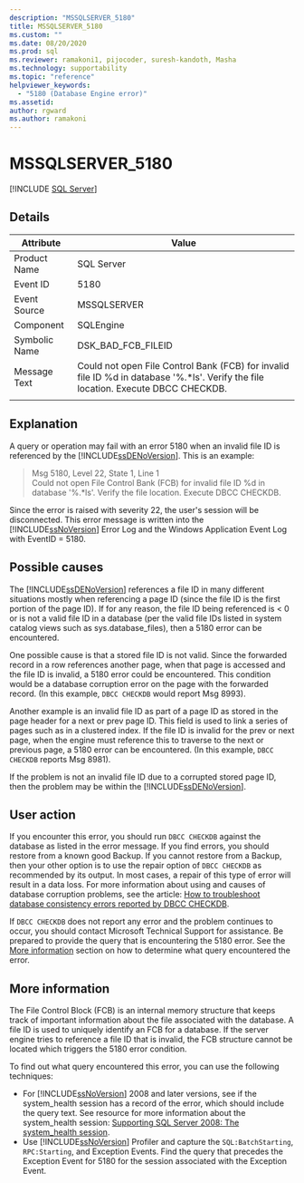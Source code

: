 ```yaml
---
description: "MSSQLSERVER_5180"
title: MSSQLSERVER_5180
ms.custom: ""
ms.date: 08/20/2020
ms.prod: sql
ms.reviewer: ramakoni1, pijocoder, suresh-kandoth, Masha
ms.technology: supportability
ms.topic: "reference"
helpviewer_keywords: 
  - "5180 (Database Engine error)"
ms.assetid: 
author: rgward
ms.author: ramakoni
---
```

# MSSQLSERVER_5180
 [!INCLUDE [SQL Server](../../includes/applies-to-version/sqlserver.md)]

## Details

|Attribute|Value|
|---|---|
|Product Name|SQL Server|
|Event ID|5180|
|Event Source|MSSQLSERVER|
|Component|SQLEngine|
|Symbolic Name|DSK_BAD_FCB_FILEID|
|Message Text|Could not open File Control Bank (FCB) for invalid file ID %d in database '%.*ls'. Verify the file location. Execute DBCC CHECKDB.|
||

## Explanation

A query or operation may fail with an error 5180 when an invalid file ID is referenced by the [!INCLUDE[ssDENoVersion](../../includes/ssdenoversion-md.md)]. This is an example:

> Msg 5180, Level 22, State 1, Line 1  
Could not open File Control Bank (FCB) for invalid file ID %d in database '%.*ls'. Verify the file location. Execute DBCC CHECKDB.

Since the error is raised with severity 22, the user's session will be disconnected. This error message is written into the [!INCLUDE[ssNoVersion](../../includes/ssnoversion-md.md)] Error Log and the Windows Application Event Log with EventID = 5180.

## Possible causes

The [!INCLUDE[ssDENoVersion](../../includes/ssdenoversion-md.md)] references a file ID in many different situations mostly when referencing a page ID (since the file ID is the first portion of the page ID). If for any reason, the file ID being referenced is < 0 or is not a valid file ID in a database (per the valid file IDs listed in system catalog views such as sys.database_files), then a 5180 error can be encountered.

One possible cause is that a stored file ID is not valid. Since the forwarded record in a row references another page, when that page is accessed and the file ID is invalid, a 5180 error could be encountered. This condition would be a database corruption error on the page with the forwarded record. (In this example, `DBCC CHECKDB` would report Msg 8993).

Another example is an invalid file ID as part of a page ID as stored in the page header for a next or prev page ID. This field is used to link a series of pages such as in a clustered index. If the file ID is invalid for the prev or next page, when the engine must reference this to traverse to the next or previous page, a 5180 error can be encountered. (In this example, `DBCC CHECKDB` reports Msg 8981).

If the problem is not an invalid file ID due to a corrupted stored page ID, then the problem may be within the [!INCLUDE[ssDENoVersion](../../includes/ssdenoversion-md.md)].

## User action

If you encounter this error, you should run `DBCC CHECKDB` against the database as listed in the error message. If you find errors, you should restore from a known good Backup. If you cannot restore from a Backup, then your other option is to use the repair option of `DBCC CHECKDB` as recommended by its output. In most cases, a repair of this type of error will result in a data loss. For more information about using  and causes of database corruption problems, see the article: [How to troubleshoot database consistency errors reported by DBCC CHECKDB](https://support.microsoft.com/kb/2015748).

If `DBCC CHECKDB` does not report any error and the problem continues to occur, you should contact Microsoft Technical Support for assistance. Be prepared to provide the query that is encountering the 5180 error. See the [More information](#more-information) section on how to determine what query encountered the error.

## More information

The File Control Block (FCB) is an internal memory structure that keeps track of important information about the file associated with the database. A file ID is used to uniquely identify an FCB for a database. If the server engine tries to reference a file ID that is invalid, the FCB structure cannot be located which triggers the 5180 error condition.

To find out what query encountered this error, you can use the following techniques:

- For [!INCLUDE[ssNoVersion](../../includes/ssnoversion-md.md)] 2008 and later versions, see if the system_health session has a record of the error, which should include the query text. See resource for more information about the system_health session: [Supporting SQL Server 2008: The system_health session](https://techcommunity.microsoft.com/t5/sql-server-support/supporting-sql-server-2008-the-system-health-session/ba-p/315509).
- Use [!INCLUDE[ssNoVersion](../../includes/ssnoversion-md.md)] Profiler and capture the `SQL:BatchStarting`, `RPC:Starting`, and Exception Events. Find the query that precedes the Exception Event for 5180 for the session associated with the Exception Event.
